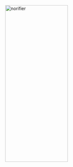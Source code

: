 <img src="https://raw.githubusercontent.com/Areeb786123/LocalNotifierForCompose/assets/56149022/f8729fdf-c19a-4066-81be-68133b2afef6/image.png" alt="norifier" width="200" height="500">
